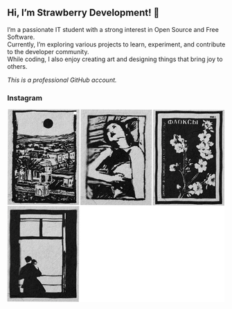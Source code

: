 ## Hi, I’m Strawberry Development! 🍓

I’m a passionate IT student with a strong interest in Open Source and Free Software.  
Currently, I’m exploring various projects to learn, experiment, and contribute to the developer community.  
While coding, I also enjoy creating art and designing things that bring joy to others.

*This is a professional GitHub account.*

### Instagram
[![Instagram](instagram.png)](https://www.instagram.com/strawberry.and.design/)
